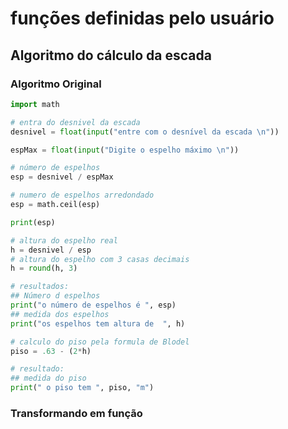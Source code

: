 # funções definidas pelo usuário

## Algoritmo do cálculo da escada

### Algoritmo Original

```python
import math

# entra do desnivel da escada
desnivel = float(input("entre com o desnível da escada \n"))

espMax = float(input("Digite o espelho máximo \n"))

# número de espelhos
esp = desnivel / espMax

# numero de espelhos arredondado
esp = math.ceil(esp)

print(esp)

# altura do espelho real
h = desnivel / esp
# altura do espelho com 3 casas decimais
h = round(h, 3)

# resultados:
## Número d espelhos
print("o número de espelhos é ", esp)
## medida dos espelhos
print("os espelhos tem altura de  ", h)

# calculo do piso pela formula de Blodel
piso = .63 - (2*h)

# resultado:
## medida do piso
print(" o piso tem ", piso, "m")


```

### Transformando em função

```python




```

##  